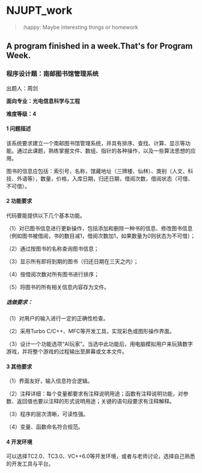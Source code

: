 # NJUPT_work
>​ :happy: Maybe interesting things or homework



## A program finished in a week.That's for Program Week.

### 程序设计题：南邮图书馆管理系统

出题人：周剑

**面向专业：光电信息科学与工程**

**难度等级：4**

#### 1 问题描述

该系统要求建立一个南邮图书馆管理系统，并具有排序、查找、计算、显示等功能。通过此课题，熟练掌握文件、数组、指针的各种操作，以及一些算法思想的应用。

图书的信息应包括：索引号，名称，馆藏地址（三牌楼、仙林）、类别（人文、科技、外语等），数量，价格，入库日期，归还日期，借阅次数，借阅状态（可借、不可借）。

#### 2 功能要求

代码要能提供以下几个基本功能。

（1）对已图书信息进行更新操作，包括添加和删除一种书的信息、修改图书信息（例如图书被借阅，书的数目减1，借阅次数加1，如果数量为0则状态为不可借）；

（2）通过按图书的名称查询图书信息；

（3）显示所有即将到期的图书（归还日期在三天之内）；

（4）按借阅次数对所有图书进行排序；

（5）将图书的所有相关信息内容存为文件。

##### **选做要求**：

（1）对用户的输入进行一定的正确性检查。

（2）采用Turbo C/C++、MFC等开发工具，实现彩色或图形操作界面。

（3）设计一个功能选项“AI玩家”。当选中此功能后，用电脑模拟用户来玩猜数字游戏，并将整个游戏的过程输出至屏幕或文本文件。

#### 3 其他要求

（1）界面友好，输入信息符合逻辑。

（2）注释详细：每个变量都要求有注释说明用途；函数有注释说明功能，对参数、返回值也要以注释的形式说明用途；关键的语句段要求有注释解释。

（3）程序的层次清晰，可读性强。

（4）变量、函数命名符合规范。

#### 4 开发环境

可以选择TC2.0、TC3.0、VC++6.0等开发环境，或者与老师讨论，选择自己熟悉的开发工具与平台。

 